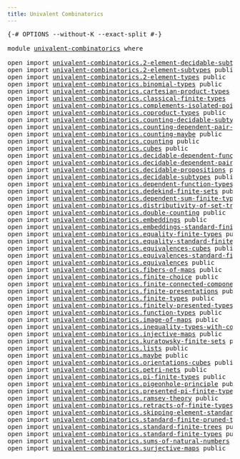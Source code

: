 ```yaml
---
title: Univalent Combinatorics
---
```


<pre class="Agda"><a id="49" class="Symbol">{-#</a> <a id="53" class="Keyword">OPTIONS</a> <a id="61" class="Pragma">--without-K</a> <a id="73" class="Pragma">--exact-split</a> <a id="87" class="Symbol">#-}</a>

<a id="92" class="Keyword">module</a> <a id="99" href="univalent-combinatorics.html" class="Module">univalent-combinatorics</a> <a id="123" class="Keyword">where</a>

<a id="130" class="Keyword">open</a> <a id="135" class="Keyword">import</a> <a id="142" href="univalent-combinatorics.2-element-decidable-subtypes.html" class="Module">univalent-combinatorics.2-element-decidable-subtypes</a> <a id="195" class="Keyword">public</a>
<a id="202" class="Keyword">open</a> <a id="207" class="Keyword">import</a> <a id="214" href="univalent-combinatorics.2-element-subtypes.html" class="Module">univalent-combinatorics.2-element-subtypes</a> <a id="257" class="Keyword">public</a>
<a id="264" class="Keyword">open</a> <a id="269" class="Keyword">import</a> <a id="276" href="univalent-combinatorics.2-element-types.html" class="Module">univalent-combinatorics.2-element-types</a> <a id="316" class="Keyword">public</a>
<a id="323" class="Keyword">open</a> <a id="328" class="Keyword">import</a> <a id="335" href="univalent-combinatorics.binomial-types.html" class="Module">univalent-combinatorics.binomial-types</a> <a id="374" class="Keyword">public</a>
<a id="381" class="Keyword">open</a> <a id="386" class="Keyword">import</a> <a id="393" href="univalent-combinatorics.cartesian-product-types.html" class="Module">univalent-combinatorics.cartesian-product-types</a> <a id="441" class="Keyword">public</a>
<a id="448" class="Keyword">open</a> <a id="453" class="Keyword">import</a> <a id="460" href="univalent-combinatorics.classical-finite-types.html" class="Module">univalent-combinatorics.classical-finite-types</a>
<a id="507" class="Keyword">open</a> <a id="512" class="Keyword">import</a> <a id="519" href="univalent-combinatorics.complements-isolated-points.html" class="Module">univalent-combinatorics.complements-isolated-points</a> <a id="571" class="Keyword">public</a>
<a id="578" class="Keyword">open</a> <a id="583" class="Keyword">import</a> <a id="590" href="univalent-combinatorics.coproduct-types.html" class="Module">univalent-combinatorics.coproduct-types</a> <a id="630" class="Keyword">public</a>
<a id="637" class="Keyword">open</a> <a id="642" class="Keyword">import</a> <a id="649" href="univalent-combinatorics.counting-decidable-subtypes.html" class="Module">univalent-combinatorics.counting-decidable-subtypes</a> <a id="701" class="Keyword">public</a>
<a id="708" class="Keyword">open</a> <a id="713" class="Keyword">import</a> <a id="720" href="univalent-combinatorics.counting-dependent-pair-types.html" class="Module">univalent-combinatorics.counting-dependent-pair-types</a> <a id="774" class="Keyword">public</a>
<a id="781" class="Keyword">open</a> <a id="786" class="Keyword">import</a> <a id="793" href="univalent-combinatorics.counting-maybe.html" class="Module">univalent-combinatorics.counting-maybe</a> <a id="832" class="Keyword">public</a>
<a id="839" class="Keyword">open</a> <a id="844" class="Keyword">import</a> <a id="851" href="univalent-combinatorics.counting.html" class="Module">univalent-combinatorics.counting</a> <a id="884" class="Keyword">public</a>
<a id="891" class="Keyword">open</a> <a id="896" class="Keyword">import</a> <a id="903" href="univalent-combinatorics.cubes.html" class="Module">univalent-combinatorics.cubes</a> <a id="933" class="Keyword">public</a>
<a id="940" class="Keyword">open</a> <a id="945" class="Keyword">import</a> <a id="952" href="univalent-combinatorics.decidable-dependent-function-types.html" class="Module">univalent-combinatorics.decidable-dependent-function-types</a> <a id="1011" class="Keyword">public</a>
<a id="1018" class="Keyword">open</a> <a id="1023" class="Keyword">import</a> <a id="1030" href="univalent-combinatorics.decidable-dependent-pair-types.html" class="Module">univalent-combinatorics.decidable-dependent-pair-types</a> <a id="1085" class="Keyword">public</a>
<a id="1092" class="Keyword">open</a> <a id="1097" class="Keyword">import</a> <a id="1104" href="univalent-combinatorics.decidable-propositions.html" class="Module">univalent-combinatorics.decidable-propositions</a> <a id="1151" class="Keyword">public</a>
<a id="1158" class="Keyword">open</a> <a id="1163" class="Keyword">import</a> <a id="1170" href="univalent-combinatorics.decidable-subtypes.html" class="Module">univalent-combinatorics.decidable-subtypes</a> <a id="1213" class="Keyword">public</a>
<a id="1220" class="Keyword">open</a> <a id="1225" class="Keyword">import</a> <a id="1232" href="univalent-combinatorics.dependent-function-types.html" class="Module">univalent-combinatorics.dependent-function-types</a> <a id="1281" class="Keyword">public</a>
<a id="1288" class="Keyword">open</a> <a id="1293" class="Keyword">import</a> <a id="1300" href="univalent-combinatorics.dedekind-finite-sets.html" class="Module">univalent-combinatorics.dedekind-finite-sets</a> <a id="1345" class="Keyword">public</a>
<a id="1352" class="Keyword">open</a> <a id="1357" class="Keyword">import</a> <a id="1364" href="univalent-combinatorics.dependent-sum-finite-types.html" class="Module">univalent-combinatorics.dependent-sum-finite-types</a> <a id="1415" class="Keyword">public</a>
<a id="1422" class="Keyword">open</a> <a id="1427" class="Keyword">import</a> <a id="1434" href="univalent-combinatorics.distributivity-of-set-truncation-over-finite-products.html" class="Module">univalent-combinatorics.distributivity-of-set-truncation-over-finite-products</a> <a id="1512" class="Keyword">public</a>
<a id="1519" class="Keyword">open</a> <a id="1524" class="Keyword">import</a> <a id="1531" href="univalent-combinatorics.double-counting.html" class="Module">univalent-combinatorics.double-counting</a> <a id="1571" class="Keyword">public</a>
<a id="1578" class="Keyword">open</a> <a id="1583" class="Keyword">import</a> <a id="1590" href="univalent-combinatorics.embeddings.html" class="Module">univalent-combinatorics.embeddings</a> <a id="1625" class="Keyword">public</a>
<a id="1632" class="Keyword">open</a> <a id="1637" class="Keyword">import</a> <a id="1644" href="univalent-combinatorics.embeddings-standard-finite-types.html" class="Module">univalent-combinatorics.embeddings-standard-finite-types</a> <a id="1701" class="Keyword">public</a>
<a id="1708" class="Keyword">open</a> <a id="1713" class="Keyword">import</a> <a id="1720" href="univalent-combinatorics.equality-finite-types.html" class="Module">univalent-combinatorics.equality-finite-types</a> <a id="1766" class="Keyword">public</a>
<a id="1773" class="Keyword">open</a> <a id="1778" class="Keyword">import</a> <a id="1785" href="univalent-combinatorics.equality-standard-finite-types.html" class="Module">univalent-combinatorics.equality-standard-finite-types</a> <a id="1840" class="Keyword">public</a>
<a id="1847" class="Keyword">open</a> <a id="1852" class="Keyword">import</a> <a id="1859" href="univalent-combinatorics.equivalences-cubes.html" class="Module">univalent-combinatorics.equivalences-cubes</a> <a id="1902" class="Keyword">public</a>
<a id="1909" class="Keyword">open</a> <a id="1914" class="Keyword">import</a> <a id="1921" href="univalent-combinatorics.equivalences-standard-finite-types.html" class="Module">univalent-combinatorics.equivalences-standard-finite-types</a> <a id="1980" class="Keyword">public</a>
<a id="1987" class="Keyword">open</a> <a id="1992" class="Keyword">import</a> <a id="1999" href="univalent-combinatorics.equivalences.html" class="Module">univalent-combinatorics.equivalences</a> <a id="2036" class="Keyword">public</a>
<a id="2043" class="Keyword">open</a> <a id="2048" class="Keyword">import</a> <a id="2055" href="univalent-combinatorics.fibers-of-maps.html" class="Module">univalent-combinatorics.fibers-of-maps</a> <a id="2094" class="Keyword">public</a>
<a id="2101" class="Keyword">open</a> <a id="2106" class="Keyword">import</a> <a id="2113" href="univalent-combinatorics.finite-choice.html" class="Module">univalent-combinatorics.finite-choice</a> <a id="2151" class="Keyword">public</a>
<a id="2158" class="Keyword">open</a> <a id="2163" class="Keyword">import</a> <a id="2170" href="univalent-combinatorics.finite-connected-components.html" class="Module">univalent-combinatorics.finite-connected-components</a> <a id="2222" class="Keyword">public</a>
<a id="2229" class="Keyword">open</a> <a id="2234" class="Keyword">import</a> <a id="2241" href="univalent-combinatorics.finite-presentations.html" class="Module">univalent-combinatorics.finite-presentations</a> <a id="2286" class="Keyword">public</a>
<a id="2293" class="Keyword">open</a> <a id="2298" class="Keyword">import</a> <a id="2305" href="univalent-combinatorics.finite-types.html" class="Module">univalent-combinatorics.finite-types</a> <a id="2342" class="Keyword">public</a>
<a id="2349" class="Keyword">open</a> <a id="2354" class="Keyword">import</a> <a id="2361" href="univalent-combinatorics.finitely-presented-types.html" class="Module">univalent-combinatorics.finitely-presented-types</a> <a id="2410" class="Keyword">public</a>
<a id="2417" class="Keyword">open</a> <a id="2422" class="Keyword">import</a> <a id="2429" href="univalent-combinatorics.function-types.html" class="Module">univalent-combinatorics.function-types</a> <a id="2468" class="Keyword">public</a>
<a id="2475" class="Keyword">open</a> <a id="2480" class="Keyword">import</a> <a id="2487" href="univalent-combinatorics.image-of-maps.html" class="Module">univalent-combinatorics.image-of-maps</a> <a id="2525" class="Keyword">public</a>
<a id="2532" class="Keyword">open</a> <a id="2537" class="Keyword">import</a> <a id="2544" href="univalent-combinatorics.inequality-types-with-counting.html" class="Module">univalent-combinatorics.inequality-types-with-counting</a> <a id="2599" class="Keyword">public</a>
<a id="2606" class="Keyword">open</a> <a id="2611" class="Keyword">import</a> <a id="2618" href="univalent-combinatorics.injective-maps.html" class="Module">univalent-combinatorics.injective-maps</a> <a id="2657" class="Keyword">public</a>
<a id="2664" class="Keyword">open</a> <a id="2669" class="Keyword">import</a> <a id="2676" href="univalent-combinatorics.kuratowsky-finite-sets.html" class="Module">univalent-combinatorics.kuratowsky-finite-sets</a> <a id="2723" class="Keyword">public</a>
<a id="2730" class="Keyword">open</a> <a id="2735" class="Keyword">import</a> <a id="2742" href="univalent-combinatorics.lists.html" class="Module">univalent-combinatorics.lists</a> <a id="2772" class="Keyword">public</a>
<a id="2779" class="Keyword">open</a> <a id="2784" class="Keyword">import</a> <a id="2791" href="univalent-combinatorics.maybe.html" class="Module">univalent-combinatorics.maybe</a> <a id="2821" class="Keyword">public</a>
<a id="2828" class="Keyword">open</a> <a id="2833" class="Keyword">import</a> <a id="2840" href="univalent-combinatorics.orientations-cubes.html" class="Module">univalent-combinatorics.orientations-cubes</a> <a id="2883" class="Keyword">public</a>
<a id="2890" class="Keyword">open</a> <a id="2895" class="Keyword">import</a> <a id="2902" href="univalent-combinatorics.petri-nets.html" class="Module">univalent-combinatorics.petri-nets</a> <a id="2937" class="Keyword">public</a>
<a id="2944" class="Keyword">open</a> <a id="2949" class="Keyword">import</a> <a id="2956" href="univalent-combinatorics.pi-finite-types.html" class="Module">univalent-combinatorics.pi-finite-types</a> <a id="2996" class="Keyword">public</a>
<a id="3003" class="Keyword">open</a> <a id="3008" class="Keyword">import</a> <a id="3015" href="univalent-combinatorics.pigeonhole-principle.html" class="Module">univalent-combinatorics.pigeonhole-principle</a> <a id="3060" class="Keyword">public</a>
<a id="3067" class="Keyword">open</a> <a id="3072" class="Keyword">import</a> <a id="3079" href="univalent-combinatorics.presented-pi-finite-types.html" class="Module">univalent-combinatorics.presented-pi-finite-types</a> <a id="3129" class="Keyword">public</a>
<a id="3136" class="Keyword">open</a> <a id="3141" class="Keyword">import</a> <a id="3148" href="univalent-combinatorics.ramsey-theory.html" class="Module">univalent-combinatorics.ramsey-theory</a> <a id="3186" class="Keyword">public</a>
<a id="3193" class="Keyword">open</a> <a id="3198" class="Keyword">import</a> <a id="3205" href="univalent-combinatorics.retracts-of-finite-types.html" class="Module">univalent-combinatorics.retracts-of-finite-types</a> <a id="3254" class="Keyword">public</a>
<a id="3261" class="Keyword">open</a> <a id="3266" class="Keyword">import</a> <a id="3273" href="univalent-combinatorics.skipping-element-standard-finite-types.html" class="Module">univalent-combinatorics.skipping-element-standard-finite-types</a> <a id="3336" class="Keyword">public</a>
<a id="3343" class="Keyword">open</a> <a id="3348" class="Keyword">import</a> <a id="3355" href="univalent-combinatorics.standard-finite-pruned-trees.html" class="Module">univalent-combinatorics.standard-finite-pruned-trees</a> <a id="3408" class="Keyword">public</a>
<a id="3415" class="Keyword">open</a> <a id="3420" class="Keyword">import</a> <a id="3427" href="univalent-combinatorics.standard-finite-trees.html" class="Module">univalent-combinatorics.standard-finite-trees</a> <a id="3473" class="Keyword">public</a>
<a id="3480" class="Keyword">open</a> <a id="3485" class="Keyword">import</a> <a id="3492" href="univalent-combinatorics.standard-finite-types.html" class="Module">univalent-combinatorics.standard-finite-types</a> <a id="3538" class="Keyword">public</a>
<a id="3545" class="Keyword">open</a> <a id="3550" class="Keyword">import</a> <a id="3557" href="univalent-combinatorics.sums-of-natural-numbers.html" class="Module">univalent-combinatorics.sums-of-natural-numbers</a> <a id="3605" class="Keyword">public</a>
<a id="3612" class="Keyword">open</a> <a id="3617" class="Keyword">import</a> <a id="3624" href="univalent-combinatorics.surjective-maps.html" class="Module">univalent-combinatorics.surjective-maps</a> <a id="3664" class="Keyword">public</a>
</pre>